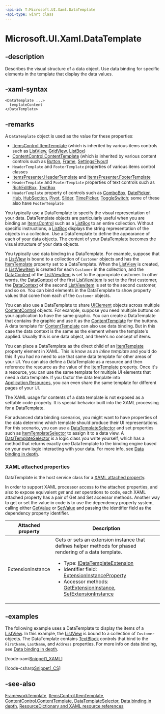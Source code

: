 ```yaml
---
-api-id: T:Microsoft.UI.Xaml.DataTemplate
-api-type: winrt class
---
```


<!-- Class syntax.
public class DataTemplate : Microsoft.UI.Xaml.FrameworkTemplate, Microsoft.UI.Xaml.IDataTemplate
-->

# Microsoft.UI.Xaml.DataTemplate

## -description

Describes the visual structure of a data object. Use data binding for specific elements in the template that display the data values.

## -xaml-syntax

``` xaml
<DataTemplate ...>
  templateContent
</DataTemplate>
```

## -remarks

A `DataTemplate` object is used as the value for these properties:

+ [ItemsControl.ItemTemplate](../microsoft.ui.xaml.controls/itemscontrol_itemtemplate.md) (which is inherited by various items controls such as [ListView](../microsoft.ui.xaml.controls/listview.md), [GridView](../microsoft.ui.xaml.controls/gridview.md), [ListBox](../microsoft.ui.xaml.controls/listbox.md))
+ [ContentControl.ContentTemplate](../microsoft.ui.xaml.controls/contentcontrol_contenttemplate.md) (which is inherited by various content controls such as [Button](../microsoft.ui.xaml.controls/button.md), [Frame](../microsoft.ui.xaml.controls/frame.md), [SettingsFlyout](/uwp/api/windows.ui.xaml.controls.settingsflyout))
+ `HeaderTemplate` and `FooterTemplate` properties of various items control classes
+ [ItemsPresenter.HeaderTemplate](../microsoft.ui.xaml.controls/itemspresenter_headertemplate.md) and [ItemsPresenter.FooterTemplate](../microsoft.ui.xaml.controls/itemspresenter_footertemplate.md)
+ `HeaderTemplate` and `FooterTemplate` properties of text controls such as [RichEditBox](../microsoft.ui.xaml.controls/richeditbox.md), [TextBox](../microsoft.ui.xaml.controls/textbox.md)
+ `HeaderTemplate` property of controls such as [ComboBox](../microsoft.ui.xaml.controls/combobox.md), [DatePicker](../microsoft.ui.xaml.controls/datepicker.md), [Hub](../microsoft.ui.xaml.controls/hub.md), [HubSection](../microsoft.ui.xaml.controls/hubsection.md), [Pivot](../microsoft.ui.xaml.controls/pivot.md), [Slider](../microsoft.ui.xaml.controls/slider.md), [TimePicker](../microsoft.ui.xaml.controls/timepicker.md), [ToggleSwitch](../microsoft.ui.xaml.controls/toggleswitch.md); some of these also have `FooterTemplate`

You typically use a DataTemplate to specify the visual representation of your data. DataTemplate objects are particularly useful when you are binding an [ItemsControl](../microsoft.ui.xaml.controls/itemscontrol.md) such as a [ListBox](../microsoft.ui.xaml.controls/listbox.md) to an entire collection. Without specific instructions, a [ListBox](../microsoft.ui.xaml.controls/listbox.md) displays the string representation of the objects in a collection. Use a DataTemplate to define the appearance of each of your data objects. The content of your DataTemplate becomes the visual structure of your data objects.

You typically use data binding in a DataTemplate. For example, suppose that a [ListView](../microsoft.ui.xaml.controls/listview.md) is bound to a collection of `Customer` objects and has the [ItemTemplate](../microsoft.ui.xaml.controls/itemscontrol_itemtemplate.md) property set to a DataTemplate. When the [ListView](../microsoft.ui.xaml.controls/listview.md) is created, a [ListViewItem](../microsoft.ui.xaml.controls/listviewitem.md) is created for each `Customer` in the collection, and the [DataContext](frameworkelement_datacontext.md) of the [ListViewItem](../microsoft.ui.xaml.controls/listviewitem.md) is set to the appropriate customer. In other words, the [DataContext](frameworkelement_datacontext.md) of the first [ListViewItem](../microsoft.ui.xaml.controls/listviewitem.md) is set to the first customer, the [DataContext](frameworkelement_datacontext.md) of the second [ListViewItem](../microsoft.ui.xaml.controls/listviewitem.md) is set to the second customer, and so on. You can bind elements in the DataTemplate to show property values that come from each of the `Customer` objects.

You can also use a DataTemplate to share [UIElement](uielement.md) objects across multiple [ContentControl](../microsoft.ui.xaml.controls/contentcontrol.md) objects. For example, suppose you need multiple buttons on your application to have the same graphic. You can create a DataTemplate that contains the graphic and use it as the [ContentTemplate](../microsoft.ui.xaml.controls/contentcontrol_contenttemplate.md) for the buttons. A data template for [ContentTemplate](../microsoft.ui.xaml.controls/contentcontrol_contenttemplate.md) can also use data binding. But in this case the data context is the same as the element where the template's applied. Usually this is one data object, and there's no concept of items.

You can place a DataTemplate as the direct child of an [ItemTemplate](../microsoft.ui.xaml.controls/itemscontrol_itemtemplate.md) property element in XAML. This is know as an *inline template* and you'd do this if you had no need to use that same data template for other areas of your UI. You can also define a DataTemplate as a resource and then reference the resource as the value of the [ItemTemplate](../microsoft.ui.xaml.controls/itemscontrol_itemtemplate.md) property. Once it's a resource, you can use the same template for multiple UI elements that need a data template. If you factor the data template into [Application.Resources](application_resources.md), you can even share the same template for different pages of your UI.

The XAML usage for contents of a data template is not exposed as a settable code property. It is special behavior built into the XAML processing for a DataTemplate.

For advanced data binding scenarios, you might want to have properties of the data determine which template should produce their UI representations. For this scenario, you can use a [DataTemplateSelector](../microsoft.ui.xaml.controls/datatemplateselector.md) and set properties such as [ItemTemplateSelector](../microsoft.ui.xaml.controls/itemscontrol_itemtemplateselector.md) to assign it to a data view. A [DataTemplateSelector](../microsoft.ui.xaml.controls/datatemplateselector.md) is a logic class you write yourself, which has a method that returns exactly one DataTemplate to the binding engine based on your own logic interacting with your data. For more info, see [Data binding in depth](/windows/uwp/data-binding/data-binding-in-depth).

### XAML attached properties

DataTemplate is the host service class for a [XAML attached property](/windows/uwp/xaml-platform/attached-properties-overview).

In order to support XAML processor access to the attached properties, and also to expose equivalent _get_ and _set_ operations to code, each XAML attached property has a pair of Get and Set accessor methods. Another way to get or set the value in code is to use the dependency property system, calling either [GetValue](dependencyobject_getvalue_229640130.md) or [SetValue](dependencyobject_setvalue_1212521140.md) and passing the identifier field as the dependency property identifier.

| Attached property | Description |
| - | - |
| ExtensionInstance | Gets or sets an extension instance that defines helper methods for phased rendering of a data template.<ul><li>Type: <a href="/windows/windows-app-sdk/api/winrt/microsoft.ui.xaml.idatatemplateextension">IDataTemplateExtension</a></li><li>Identifier field: <a href="/windows/windows-app-sdk/api/winrt/microsoft.ui.xaml.datatemplate.extensioninstanceproperty">ExtensionInstanceProperty</a></li><li>Accessor methods: <a href="/windows/windows-app-sdk/api/winrt/microsoft.ui.xaml.datatemplate.getextensioninstance">GetExtensionInstance</a>, <a href="/windows/windows-app-sdk/api/winrt/microsoft.ui.xaml.datatemplate.setextensioninstance">SetExtensionInstance</a></li></ul> |

## -examples

The following example uses a DataTemplate to display the items of a [ListView](../microsoft.ui.xaml.controls/listview.md). In this example, the [ListView](../microsoft.ui.xaml.controls/listview.md) is bound to a collection of `Customer` objects. The DataTemplate contains [TextBlock](../microsoft.ui.xaml.controls/textblock.md) controls that bind to the `FirstName`, `LastName`, and `Address` properties. For more info on data binding, see [Data binding in depth](/windows/uwp/data-binding/data-binding-in-depth).

[!code-xaml[Snippet1_XAML](../microsoft.ui.xaml/code/DataTemplateExamples/csharp/MainWindow.xaml#Snippet1_XAML)]

[!code-csharp[Snippet1_CS](../microsoft.ui.xaml/code/DataTemplateExamples/csharp/MainWindow.xaml.cs#Snippet1_CS)]

## -see-also

[FrameworkTemplate](frameworktemplate.md), [ItemsControl.ItemTemplate](../microsoft.ui.xaml.controls/itemscontrol_itemtemplate.md), [ContentControl.ContentTemplate](../microsoft.ui.xaml.controls/contentcontrol_contenttemplate.md), [DataTemplateSelector](../microsoft.ui.xaml.controls/datatemplateselector.md), [Data binding in depth](/windows/uwp/data-binding/data-binding-in-depth), [ResourceDictionary and XAML resource references](/windows/apps/design/style/xaml-resource-dictionary)
